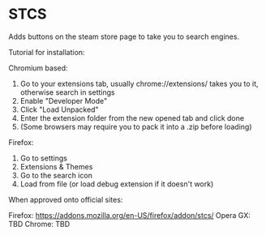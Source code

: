 # STCS
Adds buttons on the steam store page to take you to search engines.

Tutorial for installation:

Chromium based: 
1. Go to your extensions tab, usually chrome://extensions/ takes you to it, otherwise search in settings
2. Enable "Developer Mode"
3. Click "Load Unpacked"
4. Enter the extension folder from the new opened tab and click done
5. (Some browsers may require you to pack it into a .zip before loading)

Firefox:
1. Go to settings
2. Extensions & Themes
3. Go to the search icon
4. Load from file (or load debug extension if it doesn't work)

When approved onto official sites:

Firefox: https://addons.mozilla.org/en-US/firefox/addon/stcs/
Opera GX: TBD
Chrome: TBD
